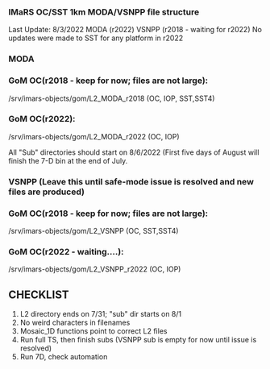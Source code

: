 ### IMaRS OC/SST 1km MODA/VSNPP file structure

Last Update: 8/3/2022
MODA (r2022)
VSNPP (r2018 - waiting for r2022)
No updates were made to SST for any platform in r2022

### MODA
### GoM OC(r2018 - keep for now; files are not large):
/srv/imars-objects/gom/L2_MODA_r2018 (OC, IOP, SST,SST4)

### GoM OC(r2022):
/srv/imars-objects/gom/L2_MODA_r2022 (OC, IOP)

All "Sub" directories should start on 8/6/2022 (First five days of August will finish the 7-D bin at the end of July.


### VSNPP (Leave this until safe-mode issue is resolved and new files are produced)
### GoM OC(r2018 - keep for now; files are not large):
/srv/imars-objects/gom/L2_VSNPP (OC, SST,SST4)

### GoM OC(r2022 - waiting....):
/srv/imars-objects/gom/L2_VSNPP_r2022 (OC, IOP)

## CHECKLIST
1. L2 directory ends on 7/31; "sub" dir starts on 8/1
2. No weird characters in filenames
4. Mosaic_1D functions point to correct L2 files
5. Run full TS, then finish subs (VSNPP sub is empty for now until issue is resolved)
6. Run 7D, check automation
